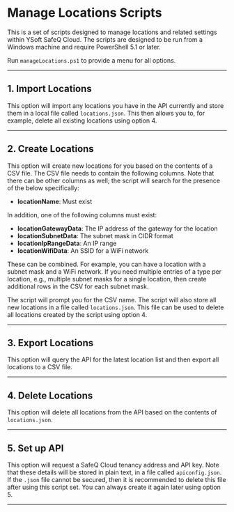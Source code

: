 # Manage Locations Scripts

This is a set of scripts designed to manage locations and related settings within YSoft SafeQ Cloud. The scripts are designed to be run from a Windows machine and require PowerShell 5.1 or later.

Run `manageLocations.ps1` to provide a menu for all options.

---

## 1. Import Locations

This option will import any locations you have in the API currently and store them in a local file called `locations.json`. This then allows you to, for example, delete all existing locations using option 4.

---

## 2. Create Locations

This option will create new locations for you based on the contents of a CSV file. The CSV file needs to contain the following columns. Note that there can be other columns as well; the script will search for the presence of the below specifically:

- **locationName**: Must exist

In addition, one of the following columns must exist:

- **locationGatewayData**: The IP address of the gateway for the location
- **locationSubnetData**: The subnet mask in CIDR format
- **locationIpRangeData**: An IP range
- **locationWifiData**: An SSID for a WiFi network

These can be combined. For example, you can have a location with a subnet mask and a WiFi network. If you need multiple entries of a type per location, e.g., multiple subnet masks for a single location, then create additional rows in the CSV for each subnet mask.

The script will prompt you for the CSV name. The script will also store all new locations in a file called `locations.json`. This file can be used to delete all locations created by the script using option 4.

---

## 3. Export Locations

This option will query the API for the latest location list and then export all locations to a CSV file.

---

## 4. Delete Locations

This option will delete all locations from the API based on the contents of `locations.json`.

---

## 5. Set up API

This option will request a SafeQ Cloud tenancy address and API key. Note that these details will be stored in plain text, in a file called `apiconfig.json`. If the `.json` file cannot be secured, then it is recommended to delete this file after using this script set. You can always create it again later using option 5.

---

